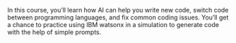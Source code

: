 In this course, you’ll learn how AI can help you write new code, switch code between programming languages, and fix common coding issues. You’ll get a chance to practice using IBM watsonx in a simulation to generate code with the help of simple prompts.
